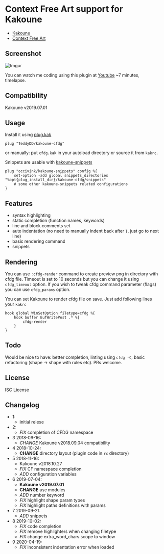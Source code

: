 ﻿# Context Free Art support for Kakoune

- [Kakoune]
- [Context Free Art]

## Screenshot

![Imgur]

You can watch me coding using this plugin at [Youtube] \~7 minutes,
timelapse.

## Compatibility

Kakoune v2019.07.01

## Usage

Install it using [plug.kak]

```
plug "TeddyDD/kakoune-cfdg"
```

or manually: put `cfdg.kak` in your autoload directory or source it from
`kakrc`.

Snippets are usable with [kakoune-snippets]

```
plug "occivink/kakoune-snippets" config %{
    set-option -add global snippets_directories "%opt{plug_install_dir}/kakoune-cfdg/snippets"
    # some other kakoune-snippets related configurations
}
```

## Features

- syntax highlighting
- static completion (function names, keywords)
- line and block comments set
- auto indentation (no need to manually indent back after `}`, just go
  to next line)
- basic rendering command
- snippets

## Rendering

You can use `:cfdg-render` command to create preview png in directory
with cfdg file. Timeout is set to 10 seconds but you can change it using
`cfdg_timeout` option. If you wish to tweak cfdg command parameter
(flags) you can use `cfdg_params` option.

You can set Kakoune to render cfdg file on save. Just add following
lines your `kakrc`

```
hook global WinSetOption filetype=cfdg %{
    hook buffer BufWritePost .* %{
        cfdg-render
    }
}
```

## Todo

Would be nice to have: better completion, linting using `cfdg -C`, basic
refactoring (shape -\> shape with rules etc). PRs welcome.

## License

ISC License

## Changelog

- 1:
    - initial relese
- 2:
    - *FIX* completion of CFDG namespace
- 3 2018-09-16:
    - *CHANGE* Kakoune v2018.09.04 compatibility
- 4 2018-10-24:
    - **CHANGE** directory layout (plugin code in `rc` directory)
- 5 2018-11-16:
    - Kakoune v2018.10.27
    - *FIX* CF namespace completion
    - *ADD* configuration variables
- 6 2019-07-04:
    - **Kakoune v2019.07.01**
    - **CHANGE** use modules
    - *ADD* number keyword
    - *FIX* highlight shape param types
    - *FIX* highlight paths definitions with params
- 7 2019-09-21:
    - *ADD* snippets
- 8 2019-10-02:
    - *FIX* code completion
    - *FIX* remove highlighters when changing filetype
    - *FIX* change extra_word_chars scope to window
- 9 2020-04-19:
    - *FIX* inconsistent indentation error when loaded

[Kakoune]: http://kakoune.org/
[Context Free Art]: https://www.contextfreeart.org/
[Imgur]: https://i.imgur.com/wWT43RR.png
[Youtube]: https://www.youtube.com/watch?v=Ia5mGlKikZs&feature=youtu.be
[plug.kak]: https://github.com/andreyorst/plug.kak
[kakoune-snippets]: https://github.com/occivink/kakoune-snippets
